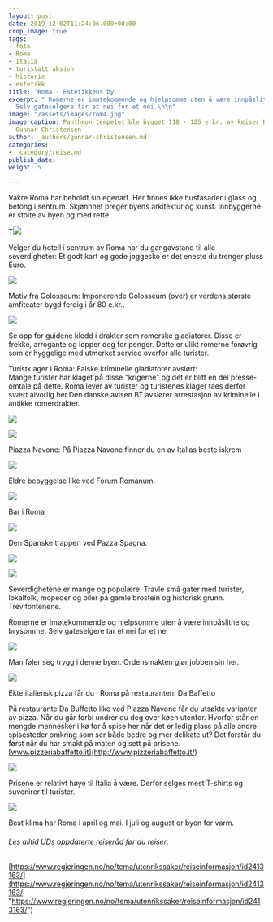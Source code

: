 ```yaml
---
layout: post
date: 2019-12-02T11:24:06.000+00:00
crop_image: true
tags:
- foto
- Roma
- Italia
- turistattraksjon
- historie
- estetikk
title: 'Roma - Estetikkens by '
excerpt: " Romerne er imøtekommende og hjelpsomme uten å være innpåslitne og brysomme.
  Selv gateselgere tar et nei for et nei.\n\n"
image: "/assets/images/rom4.jpg"
image_caption: Pantheon tempelet ble bygget 118 - 125 e.kr. av keiser Hadrian. Foto
  Gunnar Christensen
author: _authors/gunnar-christensen.md
categories:
- _category/reise.md
publish_date: 
weight: 5

---
```

Vakre Roma har beholdt sin egenart. Her finnes ikke husfasader i glass og betong i sentrum. Skjønnhet preger byens arkitektur og kunst. Innbyggerne er stolte av byen og med rette.

T![](/assets/images/rom1.jpg)

Velger du hotell i sentrum av Roma har du gangavstand til alle severdigheter: Et godt kart og gode joggesko er det eneste du trenger pluss Euro.

![](/assets/images/roma9.jpg)

Motiv fra Colosseum: Imponerende Colosseum (over) er verdens største amfiteater bygd ferdig i år 80 e.kr..

![](/assets/images/romaguider.jpg)

Se opp for guidene kledd i drakter som romerske gladiatorer. Disse er frekke, arrogante og lopper deg for penger. Dette er ulikt romerne forøvrig som er hyggelige med utmerket service overfor alle turister.

Turistklager i Roma: Falske kriminelle gladiatorer avslørt:  
Mange turister har klaget på disse "krigerne" og det er blitt en del presse-omtale på dette. Roma lever av turister og turistenes klager taes derfor svært alvorlig her.Den danske avisen BT avslører arrestasjon av kriminelle i antikke romerdrakter.

![](/assets/images/rom2.jpg)

![](/assets/images/roma2.jpg)

Piazza Navone: På Piazza Navone finner du en av Italias beste iskrem

![](/assets/images/rom5.jpg)

Eldre bebyggelse like ved Forum Romanum.

![](/assets/images/roma6.jpg)

Bar i Roma

![](/assets/images/rom7.jpg)

Den Spanske trappen ved Pazza Spagna.

![](/assets/images/rom3.jpg)

![](/assets/images/roma3.jpg)

Severdighetene er mange og populære. Travle små gater med turister, lokalfolk, mopeder og biler på gamle brostein og historisk grunn. Trevifontenene.

Romerne er imøtekommende og hjelpsomme uten å være innpåslitne og brysomme. Selv gateselgere tar et nei for et nei

![](/assets/images/roma1.jpg)

Man føler seg trygg i denne byen. Ordensmakten gjør jobben sin her.

![](/assets/images/dabaffetto.jpg)

Ekte italiensk pizza får du i Roma på restauranten. Da Baffetto

På restaurante Da Buffetto like ved Piazza Navone får du utsøkte varianter av pizza. Når du går forbi undrer du deg over køen utenfor. Hvorfor står en mengde mennesker i kø for å spise her når det er ledig plass på alle andre spisesteder omkring som ser både bedre og mer delikate ut? Det forstår du først når du har smakt på maten og sett på prisene. [www.pizzeriabaffetto.it](http://www.pizzeriabaffetto.it/)

![](/assets/images/roma4.jpg)

Prisene er relativt høye til Italia å være. Derfor selges mest T-shirts og suvenirer til turister.

![](/assets/images/taleangst.jpg)

Best klima har Roma i april og mai. I juli og august er byen for varm.

###### Les alltid UDs oppdaterte reiseråd før du reiser:

[https://www.regjeringen.no/no/tema/utenrikssaker/reiseinformasjon/id2413163/](https://www.regjeringen.no/no/tema/utenrikssaker/reiseinformasjon/id2413163/ "https://www.regjeringen.no/no/tema/utenrikssaker/reiseinformasjon/id2413163/")